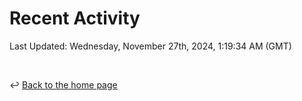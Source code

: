 # Recent Activity

<!--RECENT_ACTIVITY:start-->
<!--RECENT_ACTIVITY:end-->

<!--RECENT_ACTIVITY:last_update-->
Last Updated: Wednesday, November 27th, 2024, 1:19:34 AM (GMT)
<!--RECENT_ACTIVITY:last_update_end-->

<br>

↩️ [Back to the home page](/README.md)
